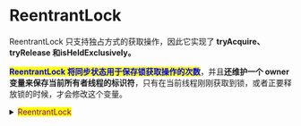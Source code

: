 # ReentrantLock

ReentrantLock 只支持独占方式的获取操作，因此它实现了 **tryAcquire、tryRelease 和isHeldExclusively。**

<mark style="color:blue;">**ReentrantLock 将同步状态用于保存锁获取操作的次数**</mark>，并且**还维护一个 owner 变量来保存当前所有者线程的标识符**，只有在当前线程刚刚获取到锁，或者正要释放锁的时候，才会修改这个变量。

<details>

<summary><mark style="color:purple;">ReentrantLock</mark></summary>

```java
  protected final boolean tryAcquire(int acquires) {
        final Thread current = Thread.currentThread();
        int c = getState();
        if (c == 0) {
            if (compareAndSetState(0, acquires)) {
                setExclusiveOwnerThread(current);
                return true;
            }
        }
        else if (current == getExclusiveOwnerThread()) {
            int nextc = c + acquires;
            if (nextc < 0) // overflow
                throw new Error("Maximum lock count exceeded");
            setState(nextc);
            return true;
        }
        return false;
    }

    protected final boolean tryRelease(int releases) {
        int c = getState() - releases;
        if (Thread.currentThread() != getExclusiveOwnerThread())
            throw new IllegalMonitorStateException();
        boolean free = false;
        if (c == 0) {
            free = true;
            setExclusiveOwnerThread(null);
        }
        setState(c);
        return free;
    }

    protected final boolean isHeldExclusively() {
        // While we must in general read state before owner,
        // we don't need to do so to check if current thread is owner
        return getExclusiveOwnerThread() == Thread.currentThread();
    }
```

</details>
